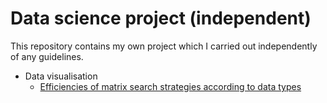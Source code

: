 # Data science project (independent)

This repository contains my own project which I carried out independently of any guidelines.

* Data visualisation
    * [Efficiencies of matrix search strategies according to data types](https://github.com/gknam/projects/blob/master/DataScience/DataQuest/Step7_AdvancedPythonAndComputerScience/1_DataStructuresAndAlgorithms/project1/EfficienciesOfMatrixSearchStrategies.ipynb)